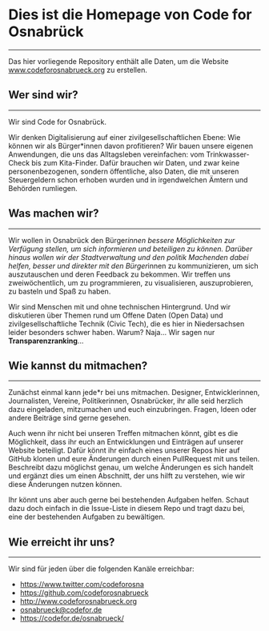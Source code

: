 # Dies ist die Homepage von Code for Osnabrück
---

Das hier vorliegende Repository enthält alle Daten, um die Website www.codeforosnabrueck.org zu erstellen.


## Wer sind wir?
---

Wir sind Code for Osnabrück.

Wir denken Digitalisierung auf einer zivilgesellschaftlichen Ebene: Wie können wir als Bürger*innen davon profitieren? 
Wir bauen unsere eigenen Anwendungen, die uns das Alltagsleben vereinfachen: vom Trinkwasser-Check bis zum Kita-Finder. Dafür brauchen wir Daten, und zwar keine personenbezogenen, sondern öffentliche, also Daten, die mit unseren Steuergeldern schon erhoben wurden und in irgendwelchen Ämtern und Behörden rumliegen.


## Was machen wir?
---

Wir wollen in Osnabrück den Bürger*innen bessere Möglichkeiten zur Verfügung stellen, um sich informieren und beteiligen zu können. Darüber hinaus wollen wir der Stadtverwaltung und den politik Machenden dabei helfen, besser und direkter mit den Bürger*innen zu kommunizieren, um sich auszutauschen und deren Feedback zu bekommen. Wir treffen uns zweiwöchentlich, um zu programmieren, zu visualisieren, auszuprobieren, zu basteln und Spaß zu haben. 

Wir sind Menschen mit und ohne technischen Hintergrund. Und wir diskutieren über Themen rund um Offene Daten (Open Data) und zivilgesellschaftliche Technik (Civic Tech), die es hier in Niedersachsen leider besonders schwer haben. Warum? Naja... Wir sagen nur **Transparenzranking**...


## Wie kannst du mitmachen?
---

Zunächst einmal kann jede*r bei uns mitmachen. Designer, Entwicklerinnen, Journalisten, Vereine, Politikerinnen, Osnabrücker, ihr alle seid herzlich dazu eingeladen, mitzumachen und euch einzubringen. Fragen, Ideen oder andere Beiträge sind gerne gesehen.

Auch wenn ihr nicht bei unseren Treffen mitmachen könnt, gibt es die Möglichkeit, dass ihr euch an Entwicklungen und Einträgen auf unserer Website beteiligt. Dafür könnt ihr einfach eines unserer Repos hier auf GitHub klonen und eure Änderungen durch einen PullRequest mit uns teilen. Beschreibt dazu möglichst genau, um welche Änderungen es sich handelt und ergänzt dies um einen Abschnitt, der uns hilft zu verstehen, wie wir diese Änderungen nutzen können.

Ihr könnt uns aber auch gerne bei bestehenden Aufgaben helfen. Schaut dazu doch einfach in die Issue-Liste in diesem Repo und tragt dazu bei, eine der bestehenden Aufgaben zu bewältigen.


## Wie erreicht ihr uns?
---

Wir sind für jeden über die folgenden Kanäle erreichbar:

* https://www.twitter.com/codeforosna
* https://github.com/codeforosnabrueck
* http://www.codeforosnabrueck.org
* <osnabrueck@codefor.de>
* https://codefor.de/osnabrueck/